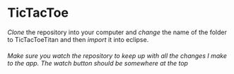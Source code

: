 TicTacToe
=========

<p><em>Clone</em> the repository into your computer and <em>change</em> the name of the folder to TicTacToeTitan and then <em>import</em> it into eclipse.</p>

###### Make sure you watch the repository to keep up with all the changes I make to the app. The watch button should be somewhere at the top
